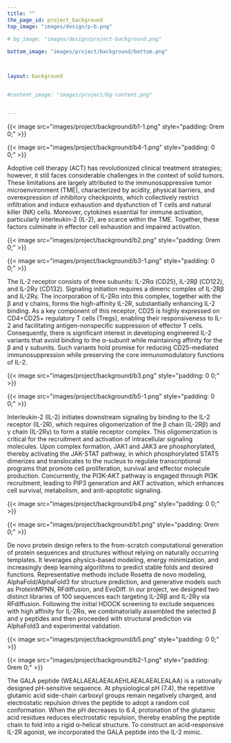 ```yaml
---
title: ""
the_page_id: project_background
top_image: "images/design/p-b.png" 
 
# bg_image: "images/design/project-background.png"

bottom_image: "images/project/background/bottom.png"



layout: background


#content_image: "images/project/bg-content.png"


---
```


{{< image src="images/project/background/b1-1.png" style="padding: 0rem 0;"  >}}

{{< image src="images/project/background/b4-1.png" style="padding: 0 0;"  >}}

Adoptive cell therapy (ACT) has revolutionized clinical treatment strategies; however, it still faces considerable challenges in the context of solid tumors. These limitations are largely attributed to the immunosuppressive tumor microenvironment (TME), characterized by acidity, physical barriers, and overexpression of inhibitory checkpoints, which collectively restrict infiltration and induce exhaustion and dysfunction of T cells and natural killer (NK) cells. Moreover, cytokines essential for immune activation, particularly interleukin-2 (IL-2), are scarce within the TME. Together, these factors culminate in effector cell exhaustion and impaired activation.


{{< image src="images/project/background/b2.png" style="padding: 0rem 0;"  >}}


{{< image src="images/project/background/b3-1.png" style="padding: 0 0;"  >}}

The IL-2 receptor consists of three subunits: IL-2Rα (CD25), IL-2Rβ (CD122), and IL-2Rγ (CD132). Signaling initiation requires a dimeric complex of IL-2Rβ and IL-2Rγ. The incorporation of IL-2Rα into this complex, together with the β and γ chains, forms the high-affinity IL-2R, substantially enhancing IL-2 binding. As a key component of this receptor, CD25 is highly expressed on CD4+CD25+ regulatory T cells (Tregs), enabling their responsiveness to IL-2 and facilitating antigen-nonspecific suppression of effector T cells. Consequently, there is significant interest in developing engineered IL-2 variants that avoid binding to the α-subunit while maintaining affinity for the β and γ subunits. Such variants hold promise for reducing CD25-mediated immunosuppression while preserving the core immunomodulatory functions of IL-2.



{{< image src="images/project/background/b3.png" style="padding: 0 0;"  >}}

{{< image src="images/project/background/b5-1.png" style="padding: 0 0;"  >}}

Interleukin-2 (IL-2) initiates downstream signaling by binding to the IL-2 receptor (IL-2R), which requires oligomerization of the β chain (IL-2Rβ) and γ chain (IL-2Rγ) to form a stable receptor complex. This oligomerization is critical for the recruitment and activation of intracellular signaling molecules. Upon complex formation, JAK1 and JAK3 are phosphorylated, thereby activating the JAK-STAT pathway, in which phosphorylated STAT5 dimerizes and translocates to the nucleus to regulate transcriptional programs that promote cell proliferation, survival and effector molecule production. Concurrently, the PI3K-AKT pathway is engaged through PI3K recruitment, leading to PIP3 generation and AKT activation, which enhances cell survival, metabolism, and anti-apoptotic signaling.




{{< image src="images/project/background/b4.png" style="padding: 0 0;"  >}}

{{< image src="images/project/background/b1.png" style="padding: 0rem 0;"  >}}

De novo protein design refers to the from-scratch computational generation of protein sequences and structures without relying on naturally occurring templates. It leverages physics-based modeling, energy minimization, and increasingly deep learning algorithms to predict stable folds and desired functions. Representative methods include Rosetta de novo modeling, AlphaFold/AlphaFold3 for structure prediction, and generative models such as ProteinMPNN, RFdiffusion, and EvoDiff. In our project, we designed two distinct libraries of 100 sequences each targeting IL-2Rβ and IL-2Rγ via RFdiffusion. Following the initial HDOCK screening to exclude sequences with high affinity for IL-2Rα, we combinatorially assembled the selected β and γ peptides and then proceeded with structural prediction via AlphaFold3 and experimental validation.




{{< image src="images/project/background/b5.png" style="padding: 0 0;"  >}}

{{< image src="images/project/background/b2-1.png" style="padding: 0rem 0;"  >}}

The GALA peptide (WEALLAEALAEALAEHLAEALAEALEALAA) is a rationally designed pH-sensitive sequence. At physiological pH (7.4), the repetitive glutamic acid side-chain carboxyl groups remain negatively charged, and electrostatic repulsion drives the peptide to adopt a random coil conformation. When the pH decreases to 6.4, protonation of the glutamic acid residues reduces electrostatic repulsion, thereby enabling the peptide chain to fold into a rigid α-helical structure. To construct an acid-responsive IL-2R agonist, we incorporated the GALA peptide into the IL-2 mimic.






